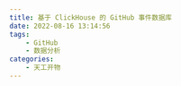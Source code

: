 ```yaml
---
title: 基于 ClickHouse 的 GitHub 事件数据库
date: 2022-08-16 13:14:56
tags:
    - GitHub
    - 数据分析
categories:
    - 天工开物
---
```



